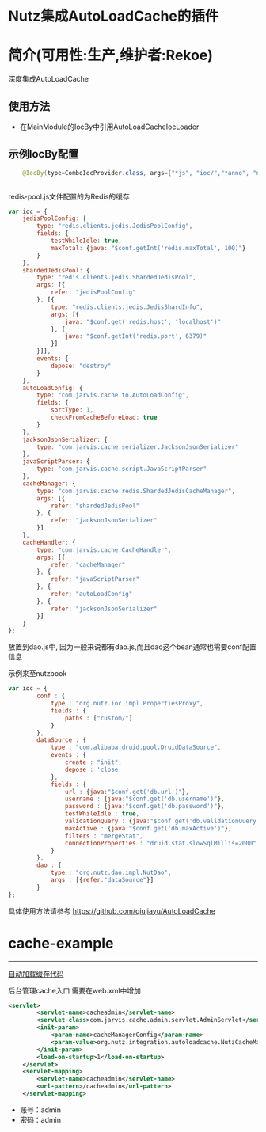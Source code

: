 Nutz集成AutoLoadCache的插件
======================

简介(可用性:生产,维护者:Rekoe)
==================================

深度集成AutoLoadCache

使用方法
-------------------------

* 在MainModule的IocBy中引用AutoLoadCacheIocLoader


示例IocBy配置
----------------------------------------------
```java
	@IocBy(type=ComboIocProvider.class, args={"*js", "ioc/","*anno", "net.wendal.nutzbook", "*org.nutz.integration.autoloadcache.AutoLoadCacheIocLoader"})
										   								   
```

redis-pool.js文件配置的为Redis的缓存

```js
var ioc = {
    jedisPoolConfig: {
        type: "redis.clients.jedis.JedisPoolConfig",
        fields: {
            testWhileIdle: true,
            maxTotal: {java: "$conf.getInt('redis.maxTotal', 100)"}
        }
    },
    shardedJedisPool: {
        type: "redis.clients.jedis.ShardedJedisPool",
        args: [{
            refer: "jedisPoolConfig"
        }, [{
            type: "redis.clients.jedis.JedisShardInfo",
            args: [{
                java: "$conf.get('redis.host', 'localhost')"
            }, {
                java: "$conf.getInt('redis.port', 6379)"
            }]
        }]],
        events: {
            depose: "destroy"
        }
    },
    autoLoadConfig: {
        type: "com.jarvis.cache.to.AutoLoadConfig",
        fields: {
            sortType: 1,
            checkFromCacheBeforeLoad: true
        }
    },
    jacksonJsonSerializer: {
        type: "com.jarvis.cache.serializer.JacksonJsonSerializer"
    },
    javaScriptParser: {
        type: "com.jarvis.cache.script.JavaScriptParser"
    },
    cacheManager: {
        type: "com.jarvis.cache.redis.ShardedJedisCacheManager",
        args: [{
            refer: "shardedJedisPool"
        }, {
            refer: "jacksonJsonSerializer"
        }]
    },
    cacheHandler: {
        type: "com.jarvis.cache.CacheHandler",
        args: [{
            refer: "cacheManager"
        }, {
            refer: "javaScriptParser"
        }, {
            refer: "autoLoadConfig"
        }, {
            refer: "jacksonJsonSerializer"
        }]
    }
};
```

放置到dao.js中, 因为一般来说都有dao.js,而且dao这个bean通常也需要conf配置信息

示例来至nutzbook

```js
var ioc = {
		conf : {
			type : "org.nutz.ioc.impl.PropertiesProxy",
			fields : {
				paths : ["custom/"]
			}
		},
	    dataSource : {
	        type : "com.alibaba.druid.pool.DruidDataSource",
	        events : {
	        	create : "init",
	            depose : 'close'
	        },
	        fields : {
	            url : {java:"$conf.get('db.url')"},
	            username : {java:"$conf.get('db.username')"},
	            password : {java:"$conf.get('db.password')"},
	            testWhileIdle : true,
	            validationQuery : {java:"$conf.get('db.validationQuery')"},
	            maxActive : {java:"$conf.get('db.maxActive')"},
	            filters : "mergeStat",
	            connectionProperties : "druid.stat.slowSqlMillis=2000"
	        }
	    },
		dao : {
			type : "org.nutz.dao.impl.NutDao",
			args : [{refer:"dataSource"}]
		}
};
```

具体使用方法请参考
https://github.com/qiujiayu/AutoLoadCache

# cache-example
---------------------------------------------

[自动加载缓存代码](https://github.com/qiujiayu/AutoLoadCache)
	
后台管理cache入口 需要在web.xml中增加

```xml
<servlet>
		<servlet-name>cacheadmin</servlet-name>
		<servlet-class>com.jarvis.cache.admin.servlet.AdminServlet</servlet-class>
		<init-param>
			<param-name>cacheManagerConfig</param-name>
			<param-value>org.nutz.integration.autoloadcache.NutzCacheManagerConfig</param-value>
		</init-param>
		<load-on-startup>1</load-on-startup>
	</servlet>
	<servlet-mapping>
		<servlet-name>cacheadmin</servlet-name>
		<url-pattern>/cacheadmin</url-pattern>
	</servlet-mapping>
```

* 账号：admin
* 密码：admin

